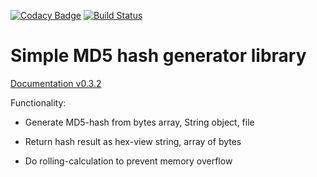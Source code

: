 [![Codacy Badge](https://api.codacy.com/project/badge/Grade/2daabee446b84ab5901fe1c966a1898c)](https://app.codacy.com/manual/shchuko/JavaMD5Gen?utm_source=github.com&utm_medium=referral&utm_content=shchuko/JavaMD5Gen&utm_campaign=Badge_Grade_Dashboard)
[![Build Status](https://travis-ci.com/shchuko/JavaMD5Gen.svg?branch=master)](https://travis-ci.com/shchuko/JavaMD5Gen)

# Simple MD5 hash generator library

[Documentation v0.3.2](https://shchuko.github.io/MD5Generator)

Functionality:


-  Generate MD5-hash from bytes array, String object, file 


-  Return hash result as hex-view string, array of bytes


-  Do rolling-calculation to prevent memory overflow 

